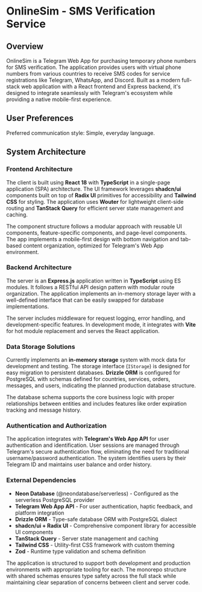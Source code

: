 # OnlineSim - SMS Verification Service

## Overview

OnlineSim is a Telegram Web App for purchasing temporary phone numbers for SMS verification. The application provides users with virtual phone numbers from various countries to receive SMS codes for service registrations like Telegram, WhatsApp, and Discord. Built as a modern full-stack web application with a React frontend and Express backend, it's designed to integrate seamlessly with Telegram's ecosystem while providing a native mobile-first experience.

## User Preferences

Preferred communication style: Simple, everyday language.

## System Architecture

### Frontend Architecture
The client is built using **React 18** with **TypeScript** in a single-page application (SPA) architecture. The UI framework leverages **shadcn/ui** components built on top of **Radix UI** primitives for accessibility and **Tailwind CSS** for styling. The application uses **Wouter** for lightweight client-side routing and **TanStack Query** for efficient server state management and caching.

The component structure follows a modular approach with reusable UI components, feature-specific components, and page-level components. The app implements a mobile-first design with bottom navigation and tab-based content organization, optimized for Telegram's Web App environment.

### Backend Architecture
The server is an **Express.js** application written in **TypeScript** using ES modules. It follows a RESTful API design pattern with modular route organization. The application implements an in-memory storage layer with a well-defined interface that can be easily swapped for database implementations.

The server includes middleware for request logging, error handling, and development-specific features. In development mode, it integrates with **Vite** for hot module replacement and serves the React application.

### Data Storage Solutions
Currently implements an **in-memory storage** system with mock data for development and testing. The storage interface (`IStorage`) is designed for easy migration to persistent databases. **Drizzle ORM** is configured for PostgreSQL with schemas defined for countries, services, orders, messages, and users, indicating the planned production database structure.

The database schema supports the core business logic with proper relationships between entities and includes features like order expiration tracking and message history.

### Authentication and Authorization
The application integrates with **Telegram's Web App API** for user authentication and identification. User sessions are managed through Telegram's secure authentication flow, eliminating the need for traditional username/password authentication. The system identifies users by their Telegram ID and maintains user balance and order history.

### External Dependencies
- **Neon Database** (@neondatabase/serverless) - Configured as the serverless PostgreSQL provider
- **Telegram Web App API** - For user authentication, haptic feedback, and platform integration
- **Drizzle ORM** - Type-safe database ORM with PostgreSQL dialect
- **shadcn/ui + Radix UI** - Comprehensive component library for accessible UI components
- **TanStack Query** - Server state management and caching
- **Tailwind CSS** - Utility-first CSS framework with custom theming
- **Zod** - Runtime type validation and schema definition

The application is structured to support both development and production environments with appropriate tooling for each. The monorepo structure with shared schemas ensures type safety across the full stack while maintaining clear separation of concerns between client and server code.